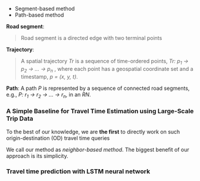 * Segment-based method
* Path-based method


**Road segment**: 

> Road segment is a directed edge with two terminal points

**Trajectory**: 

> A spatial trajectory *Tr* is a sequence of time-ordered points, *Tr: p<sub>1</sub> -> p<sub>2</sub> -> ... -> p<sub>n</sub>* , where each point has a geospatial coordinate set and a timestamp, *p = (x, y, t)*.

**Path**: 
A path *P* is represented by a sequence of connected road segments, e.g., *P: r<sub>1</sub> -> r<sub>2</sub> -> ... -> r<sub>n</sub>*, in an *RN*.

















### A Simple Baseline for Travel Time Estimation using Large-Scale Trip Data

To the best of our knowledge, we are **the first** to directly work on such origin-destination (OD) travel time queries

We call our method as *neighbor-based method*. The biggest benefit of our approach is its simplicity.

### Travel time prediction with LSTM neural network



